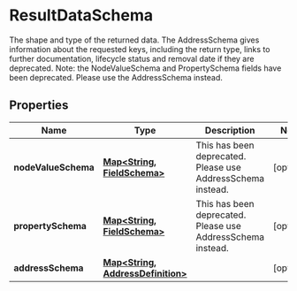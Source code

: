 

# ResultDataSchema

The shape and type of the returned data. The AddressSchema gives information about the requested keys,  including the return type, links to further documentation, lifecycle status and removal date if they are  deprecated.                Note: the NodeValueSchema and PropertySchema fields have been deprecated. Please use the AddressSchema instead.

## Properties

Name | Type | Description | Notes
------------ | ------------- | ------------- | -------------
**nodeValueSchema** | [**Map&lt;String, FieldSchema&gt;**](FieldSchema.md) | This has been deprecated. Please use AddressSchema instead. |  [optional]
**propertySchema** | [**Map&lt;String, FieldSchema&gt;**](FieldSchema.md) | This has been deprecated. Please use AddressSchema instead. |  [optional]
**addressSchema** | [**Map&lt;String, AddressDefinition&gt;**](AddressDefinition.md) |  |  [optional]



